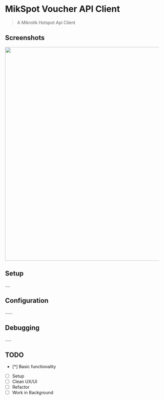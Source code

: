 # MikSpot Voucher API Client
>A Mikrotik Hotspot Api Client

## Screenshots
<img src="https://raw.githubusercontent.com/azim254/mikhmonv3/master/images/WZ5az.jpg" width="700"/>


## Setup
....

## Configuration
......

## Debugging

.....

## TODO
- [*] Basic functionality 
- [ ] Setup
- [ ] Clean UX/UI
- [ ] Refactor
- [ ] Work in Background
